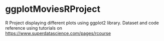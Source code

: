 # ggplotMoviesRProject
R Project displaying different plots using ggplot2 library.
Dataset and code reference using tutorials on https://www.superdatascience.com/pages/rcourse
